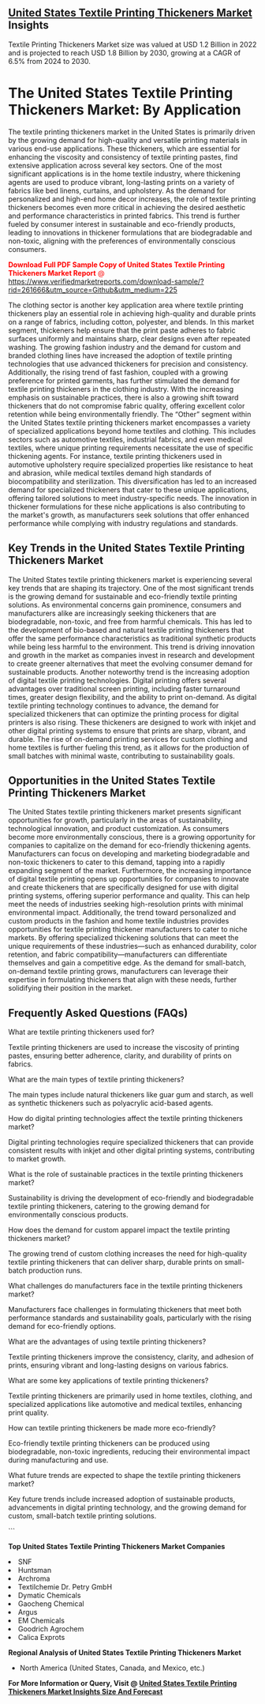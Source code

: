 <h2><a href="https://www.verifiedmarketreports.com/download-sample/?rid=261666&amp;utm_source=Github&amp;utm_medium=225" target="_blank">United States Textile Printing Thickeners Market</a> Insights</h2><p>Textile Printing Thickeners Market size was valued at USD 1.2 Billion in 2022 and is projected to reach USD 1.8 Billion by 2030, growing at a CAGR of 6.5% from 2024 to 2030.</p><p> <h1>The United States Textile Printing Thickeners Market: By Application</h1> <p>The textile printing thickeners market in the United States is primarily driven by the growing demand for high-quality and versatile printing materials in various end-use applications. These thickeners, which are essential for enhancing the viscosity and consistency of textile printing pastes, find extensive application across several key sectors. One of the most significant applications is in the home textile industry, where thickening agents are used to produce vibrant, long-lasting prints on a variety of fabrics like bed linens, curtains, and upholstery. As the demand for personalized and high-end home decor increases, the role of textile printing thickeners becomes even more critical in achieving the desired aesthetic and performance characteristics in printed fabrics. This trend is further fueled by consumer interest in sustainable and eco-friendly products, leading to innovations in thickener formulations that are biodegradable and non-toxic, aligning with the preferences of environmentally conscious consumers. <p><span class=""><span style="color: #ff0000;"><strong>Download Full PDF Sample Copy of United States Textile Printing Thickeners Market Report</strong> @ </span><a href="https://www.verifiedmarketreports.com/download-sample/?rid=261666&amp;utm_source=Github&amp;utm_medium=225" target="_blank">https://www.verifiedmarketreports.com/download-sample/?rid=261666&amp;utm_source=Github&amp;utm_medium=225</a></span></p> The clothing sector is another key application area where textile printing thickeners play an essential role in achieving high-quality and durable prints on a range of fabrics, including cotton, polyester, and blends. In this market segment, thickeners help ensure that the print paste adheres to fabric surfaces uniformly and maintains sharp, clear designs even after repeated washing. The growing fashion industry and the demand for custom and branded clothing lines have increased the adoption of textile printing technologies that use advanced thickeners for precision and consistency. Additionally, the rising trend of fast fashion, coupled with a growing preference for printed garments, has further stimulated the demand for textile printing thickeners in the clothing industry. With the increasing emphasis on sustainable practices, there is also a growing shift toward thickeners that do not compromise fabric quality, offering excellent color retention while being environmentally friendly. The “Other” segment within the United States textile printing thickeners market encompasses a variety of specialized applications beyond home textiles and clothing. This includes sectors such as automotive textiles, industrial fabrics, and even medical textiles, where unique printing requirements necessitate the use of specific thickening agents. For instance, textile printing thickeners used in automotive upholstery require specialized properties like resistance to heat and abrasion, while medical textiles demand high standards of biocompatibility and sterilization. This diversification has led to an increased demand for specialized thickeners that cater to these unique applications, offering tailored solutions to meet industry-specific needs. The innovation in thickener formulations for these niche applications is also contributing to the market's growth, as manufacturers seek solutions that offer enhanced performance while complying with industry regulations and standards. <h2>Key Trends in the United States Textile Printing Thickeners Market</h2> <p>The United States textile printing thickeners market is experiencing several key trends that are shaping its trajectory. One of the most significant trends is the growing demand for sustainable and eco-friendly textile printing solutions. As environmental concerns gain prominence, consumers and manufacturers alike are increasingly seeking thickeners that are biodegradable, non-toxic, and free from harmful chemicals. This has led to the development of bio-based and natural textile printing thickeners that offer the same performance characteristics as traditional synthetic products while being less harmful to the environment. This trend is driving innovation and growth in the market as companies invest in research and development to create greener alternatives that meet the evolving consumer demand for sustainable products. Another noteworthy trend is the increasing adoption of digital textile printing technologies. Digital printing offers several advantages over traditional screen printing, including faster turnaround times, greater design flexibility, and the ability to print on-demand. As digital textile printing technology continues to advance, the demand for specialized thickeners that can optimize the printing process for digital printers is also rising. These thickeners are designed to work with inkjet and other digital printing systems to ensure that prints are sharp, vibrant, and durable. The rise of on-demand printing services for custom clothing and home textiles is further fueling this trend, as it allows for the production of small batches with minimal waste, contributing to sustainability goals. <h2>Opportunities in the United States Textile Printing Thickeners Market</h2> <p>The United States textile printing thickeners market presents significant opportunities for growth, particularly in the areas of sustainability, technological innovation, and product customization. As consumers become more environmentally conscious, there is a growing opportunity for companies to capitalize on the demand for eco-friendly thickening agents. Manufacturers can focus on developing and marketing biodegradable and non-toxic thickeners to cater to this demand, tapping into a rapidly expanding segment of the market. Furthermore, the increasing importance of digital textile printing opens up opportunities for companies to innovate and create thickeners that are specifically designed for use with digital printing systems, offering superior performance and quality. This can help meet the needs of industries seeking high-resolution prints with minimal environmental impact. Additionally, the trend toward personalized and custom products in the fashion and home textile industries provides opportunities for textile printing thickener manufacturers to cater to niche markets. By offering specialized thickening solutions that can meet the unique requirements of these industries—such as enhanced durability, color retention, and fabric compatibility—manufacturers can differentiate themselves and gain a competitive edge. As the demand for small-batch, on-demand textile printing grows, manufacturers can leverage their expertise in formulating thickeners that align with these needs, further solidifying their position in the market. <h2>Frequently Asked Questions (FAQs)</h2> <p>What are textile printing thickeners used for?</p> <p>Textile printing thickeners are used to increase the viscosity of printing pastes, ensuring better adherence, clarity, and durability of prints on fabrics.</p> <p>What are the main types of textile printing thickeners?</p> <p>The main types include natural thickeners like guar gum and starch, as well as synthetic thickeners such as polyacrylic acid-based agents.</p> <p>How do digital printing technologies affect the textile printing thickeners market?</p> <p>Digital printing technologies require specialized thickeners that can provide consistent results with inkjet and other digital printing systems, contributing to market growth.</p> <p>What is the role of sustainable practices in the textile printing thickeners market?</p> <p>Sustainability is driving the development of eco-friendly and biodegradable textile printing thickeners, catering to the growing demand for environmentally conscious products.</p> <p>How does the demand for custom apparel impact the textile printing thickeners market?</p> <p>The growing trend of custom clothing increases the need for high-quality textile printing thickeners that can deliver sharp, durable prints on small-batch production runs.</p> <p>What challenges do manufacturers face in the textile printing thickeners market?</p> <p>Manufacturers face challenges in formulating thickeners that meet both performance standards and sustainability goals, particularly with the rising demand for eco-friendly options.</p> <p>What are the advantages of using textile printing thickeners?</p> <p>Textile printing thickeners improve the consistency, clarity, and adhesion of prints, ensuring vibrant and long-lasting designs on various fabrics.</p> <p>What are some key applications of textile printing thickeners?</p> <p>Textile printing thickeners are primarily used in home textiles, clothing, and specialized applications like automotive and medical textiles, enhancing print quality.</p> <p>How can textile printing thickeners be made more eco-friendly?</p> <p>Eco-friendly textile printing thickeners can be produced using biodegradable, non-toxic ingredients, reducing their environmental impact during manufacturing and use.</p> <p>What future trends are expected to shape the textile printing thickeners market?</p> <p>Key future trends include increased adoption of sustainable products, advancements in digital printing technology, and the growing demand for custom, small-batch textile printing solutions.</p> ```</p><p><strong>Top United States Textile Printing Thickeners Market Companies</strong></p><div data-test-id=""><p><li>SNF</li><li> Huntsman</li><li> Archroma</li><li> Textilchemie Dr. Petry GmbH</li><li> Dymatic Chemicals</li><li> Gaocheng Chemical</li><li> Argus</li><li> EM Chemicals</li><li> Goodrich Agrochem</li><li> Calica Exprots</li></p><div><strong>Regional Analysis of&nbsp;United States Textile Printing Thickeners Market</strong></div><ul><li dir="ltr"><p dir="ltr">North America&nbsp;(United States, Canada, and Mexico, etc.)</p></li></ul><p><strong>For More Information or Query, Visit @&nbsp;</strong><strong><a href="https://www.verifiedmarketreports.com/product/textile-printing-thickeners-market/?utm_source=Github&amp;utm_medium=225" target="_blank">United States Textile Printing Thickeners Market Insights Size And Forecast</a></strong></p></div>
